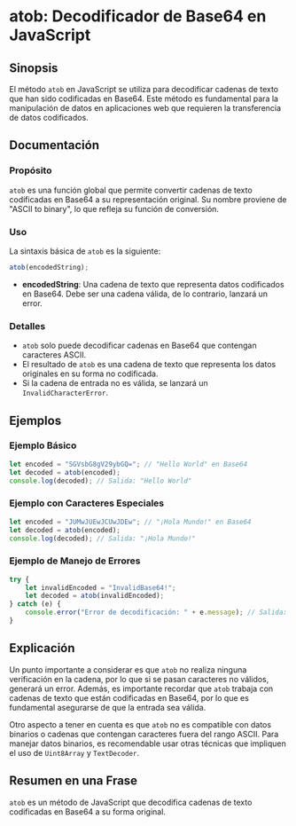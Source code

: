 <!--
Meta Description: # atob: Decodificador de Base64 en JavaScript ## Sinopsis El método `atob` en JavaScript se utiliza para decodificar cadenas de texto que han sido cod...
Meta Keywords: que, atob, base64, javascript, cadenas
-->

# atob: Decodificador de Base64 en JavaScript

## Sinopsis
El método `atob` en JavaScript se utiliza para decodificar cadenas de texto que han sido codificadas en Base64. Este método es fundamental para la manipulación de datos en aplicaciones web que requieren la transferencia de datos codificados.

## Documentación
### Propósito
`atob` es una función global que permite convertir cadenas de texto codificadas en Base64 a su representación original. Su nombre proviene de "ASCII to binary", lo que refleja su función de conversión.

### Uso
La sintaxis básica de `atob` es la siguiente:

```javascript
atob(encodedString);
```

- **encodedString**: Una cadena de texto que representa datos codificados en Base64. Debe ser una cadena válida, de lo contrario, lanzará un error.

### Detalles
- `atob` solo puede decodificar cadenas en Base64 que contengan caracteres ASCII. 
- El resultado de `atob` es una cadena de texto que representa los datos originales en su forma no codificada.
- Si la cadena de entrada no es válida, se lanzará un `InvalidCharacterError`.

## Ejemplos
### Ejemplo Básico
```javascript
let encoded = "SGVsbG8gV29ybGQ="; // "Hello World" en Base64
let decoded = atob(encoded);
console.log(decoded); // Salida: "Hello World"
```

### Ejemplo con Caracteres Especiales
```javascript
let encoded = "JUMwJUEwJCUwJDEw"; // "¡Hola Mundo!" en Base64
let decoded = atob(encoded);
console.log(decoded); // Salida: "¡Hola Mundo!"
```

### Ejemplo de Manejo de Errores
```javascript
try {
    let invalidEncoded = "InvalidBase64!";
    let decoded = atob(invalidEncoded);
} catch (e) {
    console.error("Error de decodificación: " + e.message); // Salida: Error de decodificación: The string to be decoded is not correctly encoded.
}
```

## Explicación
Un punto importante a considerar es que `atob` no realiza ninguna verificación en la cadena, por lo que si se pasan caracteres no válidos, generará un error. Además, es importante recordar que `atob` trabaja con cadenas de texto que están codificadas en Base64, por lo que es fundamental asegurarse de que la entrada sea válida.

Otro aspecto a tener en cuenta es que `atob` no es compatible con datos binarios o cadenas que contengan caracteres fuera del rango ASCII. Para manejar datos binarios, es recomendable usar otras técnicas que impliquen el uso de `Uint8Array` y `TextDecoder`.

## Resumen en una Frase
`atob` es un método de JavaScript que decodifica cadenas de texto codificadas en Base64 a su forma original.